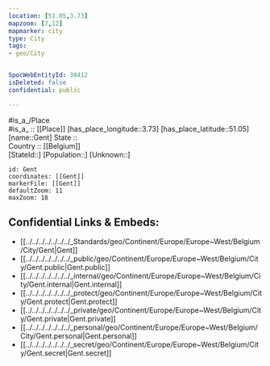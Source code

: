 ```yaml
---
location: [51.05,3.73] 
mapzoom: [7,12] 
mapmarker: city 
type: City
tags:
- geo/City


SpocWebEntityId: 30412
isDeleted: false
confidential: public

---
```

#is_a_/Place  
#is_a_ :: [[Place]] 
[has_place_longitude::3.73] 
[has_place_latitude::51.05] 
[name::Gent] 
State ::  
Country :: [[Belgium]]  
[StateId::] 
[Population::] 
[Unknown::] 


```leaflet
id: Gent
coordinates: [[Gent]] 
markerFile: [[Gent]] 
defaultZoom: 11 
maxZoom: 18
```


## Confidential Links & Embeds: 
- [[../../../../../../../_Standards/geo/Continent/Europe/Europe~West/Belgium/City/Gent|Gent]] 
- [[../../../../../../../_public/geo/Continent/Europe/Europe~West/Belgium/City/Gent.public|Gent.public]] 
- [[../../../../../../../_internal/geo/Continent/Europe/Europe~West/Belgium/City/Gent.internal|Gent.internal]] 
- [[../../../../../../../_protect/geo/Continent/Europe/Europe~West/Belgium/City/Gent.protect|Gent.protect]] 
- [[../../../../../../../_private/geo/Continent/Europe/Europe~West/Belgium/City/Gent.private|Gent.private]] 
- [[../../../../../../../_personal/geo/Continent/Europe/Europe~West/Belgium/City/Gent.personal|Gent.personal]] 
- [[../../../../../../../_secret/geo/Continent/Europe/Europe~West/Belgium/City/Gent.secret|Gent.secret]] 
